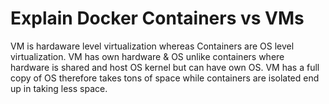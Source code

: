 # Explain Docker Containers vs VMs
VM is hardaware level virtualization whereas Containers are OS level virtualization.
VM has own hardware & OS unlike containers where hardware is shared and host OS kernel but can have own OS.
VM has a full copy of OS therefore takes tons of space  while containers are isolated end up in taking less space.
